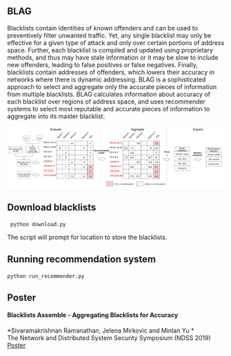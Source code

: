 <h2> BLAG </h2>

Blacklists contain identities of known offenders and can be used to preventively filter unwanted traffic. Yet, any single blacklist may only be effective for a given type of attack and only over certain portions of address space. Further, each blacklist is compiled and updated using proprietary methods, and thus may have stale information or it may be slow to include new offenders, leading to false positives or false negatives. Finally, blacklists contain addresses of offenders, which lowers their accuracy in networks where there is dynamic addressing. BLAG is a sophisticated approach to select and aggregate only the accurate pieces of information from multiple blacklists. BLAG calculates information about accuracy of each blacklist over regions of address space, and uses recommender systems to select most reputable and accurate pieces of information to aggregate into its master blacklist.

![Output sample](https://github.com/STEELISI/SENSS/raw/master/doc/blag_main.png)

<h2> Download blacklists </h2>

``` python download.py```

The script will prompt for location to store the blacklists. 

<h2> Running recommendation system </h2>

``` python run_recommender.py ```

<h2> Poster </h2>

#### Blacklists Assemble - Aggregating Blacklists for Accuracy   
*Sivaramakrishnan Ramanathan, Jelena Mirkovic and Minlan Yu *    
The Network and Distributed System Security Symposium (NDSS 2019)  
[Poster](https://www.ndss-symposium.org/wp-content/uploads/2019/02/ndss2019posters_paper_34.pdf) 
